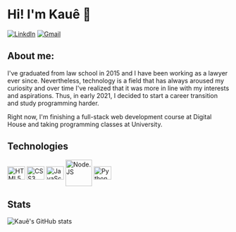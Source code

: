 # Hi! I'm Kauê 👋
[![LinkdIn](https://img.shields.io/badge/LinkedIn-0077B5?style=for-the-badge&logo=linkedin&logoColor=white)](https://www.linkedin.com/in/kaue-ramos-raimundo/)
[![Gmail](https://img.shields.io/badge/Gmail-D14836?style=for-the-badge&logo=gmail&logoColor=white)](kaue.ramos.krr@gmail.com)

## About me:
I've graduated from law school in 2015 and I have been working as a lawyer ever since. Nevertheless, technology is a field that has always aroused my curiosity and over time I've realized that it was more in line with my interests and aspirations. Thus, in early 2021, I decided to start a career transition and study programming harder.

Right now, I'm finishing a full-stack web development course at Digital House and taking programming classes at University.  

## Technologies

<div style="display: inline-block; " >
  <img align="center" height="30" width="40" alt="HTML5" src="https://cdn.jsdelivr.net/gh/devicons/devicon/icons/html5/html5-original.svg">
  <img align="center" height="30" width="40" alt="CSS3" src="https://cdn.jsdelivr.net/gh/devicons/devicon/icons/css3/css3-original.svg">
  <img align="center" height="30" width="40" alt="JavaScript" src="https://cdn.jsdelivr.net/gh/devicons/devicon/icons/javascript/javascript-plain.svg"> 
  <img align="center" height="60" width="60" alt="Node.JS" src="https://cdn.jsdelivr.net/gh/devicons/devicon/icons/nodejs/nodejs-plain-wordmark.svg">
  <img align="center" height="30" width="40" alt="Python" src="https://cdn.jsdelivr.net/gh/devicons/devicon/icons/python/python-original-wordmark.svg">
</div>

## Stats
![Kauê's GitHub stats](https://github-readme-stats.vercel.app/api?username=KRamos21&show_icons=true&theme=tokyonight)

<!--
**KRamos21/KRamos21** is a ✨ _special_ ✨ repository because its `README.md` (this file) appears on your GitHub profile.

Here are some ideas to get you started:

- 🔭 I’m currently working on ...
- 🌱 I’m currently learning ...
- 👯 I’m looking to collaborate on ...
- 🤔 I’m looking for help with ...
- 💬 Ask me about ...
- 📫 How to reach me: ...
- 😄 Pronouns: ...
- ⚡ Fun fact: ...
-->
